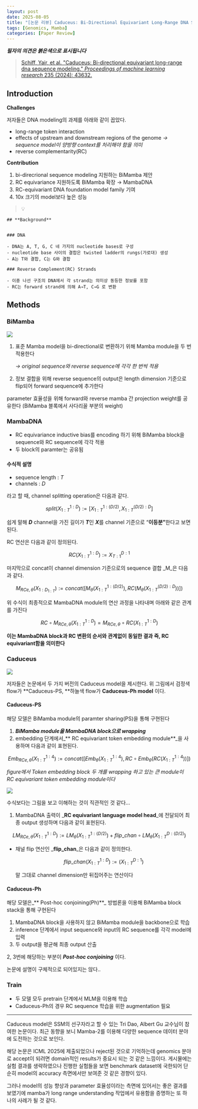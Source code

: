 ```yaml
---
layout: post
date: 2025-08-05
title: "[논문 리뷰] Caduceus: Bi-Directional Equivariant Long-Range DNA Sequence Modeling"
tags: [Genomics, Mamba]
categories: [Paper Review]
---
```


<span class="notion-red">_**필자의 의견은 붉은색으로 표시됩니다**_</span>


> [Schiff, Yair, et al. "Caduceus: Bi-directional equivariant long-range dna sequence modeling." ](https://pmc.ncbi.nlm.nih.gov/articles/PMC12189541/)[_Proceedings of machine learning research_](https://pmc.ncbi.nlm.nih.gov/articles/PMC12189541/)[ 235 (2024): 43632.](https://pmc.ncbi.nlm.nih.gov/articles/PMC12189541/)



## Introduction


**Challenges**


저자들은 DNA modeling의 과제를 아래와 같이 꼽았다.

- long-range token interaction
- effects of upstream and downstream regions of the genome 
_→ sequence model이 양방향 context를 처리해야 함을 의미_
- reverse complementarity(RC)

**Contribution**

1. bi-direcrional sequence modeling 지원하는 BiMamba 제안
1. RC equivariance 지원하도록 BiMamba 확장 → MambaDNA
1. RC-equivariant DNA foundation model family 기여
1. 10x 크기의 model보다 높은 성능

> 💡 


	## **Background**


	### DNA

	- DNA는 A, T, G, C 네 가지의 nucleotide bases로 구성
	- nucleotide base 사이의 결합은 twisted ladder의 rungs(가로대) 생성
	- A는 T와 결합, C는 G와 결합

	### Reverse Complement(RC) Strands

	- 이중 나선 구조의 DNA에서 각 strand는 의미상 동등한 정보를 포함
	- RC는 forward strand에 의해 A→T, C→G 로 변환


## Methods



### BiMamba


![](https://prod-files-secure.s3.us-west-2.amazonaws.com/542b861c-36a8-4051-84e5-8804b6728dba/2c247d59-7815-4980-99f0-8f0d21f445a7/image.png?X-Amz-Algorithm=AWS4-HMAC-SHA256&X-Amz-Content-Sha256=UNSIGNED-PAYLOAD&X-Amz-Credential=ASIAZI2LB466WVHOF5FI%2F20251008%2Fus-west-2%2Fs3%2Faws4_request&X-Amz-Date=20251008T040112Z&X-Amz-Expires=3600&X-Amz-Security-Token=IQoJb3JpZ2luX2VjEBwaCXVzLXdlc3QtMiJGMEQCIHJ9DF1gHuy5vb%2BFUTIR5YcPt46DYWpsBufb4gWL0Qd1AiBU0cul%2BY4eVSmV%2FGGb9EMXUHlfDyUCcmfv%2FTnHrHHrpCqIBAi0%2F%2F%2F%2F%2F%2F%2F%2F%2F%2F8BEAAaDDYzNzQyMzE4MzgwNSIMT2SoI5YUFC7oGLXdKtwDSpC1UVlkRSmfWe3hLXQFHHEAcLEOMu8ubwfcRK0LikEeETKtxac2BgUIrL2vZAlvIPu79oNPgfRiIM5H9WsgHhRJe%2FO3cOID3FteqQOpp25EXs3y6QpmQzrZidSZJElGyvNFe0tmfBSauc%2F67SgQJf4GHJQ7IBQJLtU5nHTqvmQ2CltuirlZw2%2FTZQEUzMKZ90png63mIr%2BmlYLHG9RLzlDE27iShp3iqpcTtFf%2BtavuXzxNwGHerhknkWxGke6DpiUW%2BP5CW58H7V%2BteWavpePXutg22ReEzmSEOiH9W5G4W6VZpmBCFv%2BLnVy0GyG6cIj2n6YjJWBLxvxu%2FrAt1HoDL7BoOH7wcNxJDnoCp%2BRwELyPCtv1eX1BuFPqk0ds5XUgOlsAl5hCxVdMhz73NAHfD6q4y%2FOecYTkDTXBDbtD3gAGslE1atNOf46QiGJgbtkh7eyVVnqr26tV85sLrO2Ptb%2BoZXSbFuXVp%2FYh9UZe7FbOte2wlVKAqXYPTEGHzvkgBf3Mo6Ei6uYpZ37u65pqFCpegLtqdjctwdc9tvTTGIG23T1SinSwM%2BvwYR4pjj3Ipah7VpJ8yXjr5CmP9zuxre%2FIAWz0ELnrK016qR8Q4vgQdortjTLfks0wkbCXxwY6pgHTg99J%2FhUoPhB9tmje2QWsSdf9DuL6HD9ZQDXPLLVU0%2FRvHYrN7b02mrOgesjTLEOlN1sBjNBM%2B6cXlGJGixDmZAQoo%2Be8cXu7UvZ0Ufte9SxevLfWr3%2BG7rNp5ePF8RGQUO5Ky%2FiiAw8z7I7btZxNQhkfzhEwLCRNtAsZm26RcVrSeN2JNUiXuM7KeIZ8nzsbEy9iAyd8DTrwKFfTENH1x3R6bHvv&X-Amz-Signature=9b50c5ee1ac1aa69a07b5615eef59178894e9dd122e902f0e2fab4861d8c9508&X-Amz-SignedHeaders=host&x-amz-checksum-mode=ENABLED&x-id=GetObject)

1. 표준 Mamba model을 bi-directional로 변환하기 위해 Mamba module을 두 번 적용한다

	_→ original sequence와 reverse sequence에 각각 한 번씩 적용_

1. 정보 결합을 위해 reverse sequence의 output은 length dimension 기준으로 flip되어 forward sequence에 추가한다

parameter 효율성을 위해 forward와 reverse mamba 간 projection weight를 공유한다 (BiMamba 블록에서 사다리꼴 부분의 weight)



### MambaDNA

- RC equivariance inductive bias를 encoding 하기 위해 BiMamba block을 sequence와 RC sequence에 각각 적용
- 두 block의 paramter는 공유됨


#### 수식적 설명

- sequence length : _T_
- channels : _D_

라고 할 때,  channel splitting operation은 다음과 같다.


$$
split(X^{1:D}_{1:T}):=[X^{1:(D/2)}_{1:T},X^{(D/2):D}_{1:T}]
$$


<span class="notion-red">쉽게 말해 </span><span class="notion-red">_**D**_</span><span class="notion-red"> channel을 가진 길이가 </span><span class="notion-red">_**T**_</span><span class="notion-red">인 </span><span class="notion-red">_**X**_</span><span class="notion-red">를 channel 기준으로 “</span><span class="notion-red">**이등분”**</span><span class="notion-red">한다고 보면 된다.</span>


RC 연산은 다음과 같이 정의된다.


$$
RC(X^{1:D}_{1:T}):=X^{D:1}_{T:1}
$$


마지막으로 concat이 channel dimension 기준으로의 sequence 결합 _M_은 다음과 같다.


$$
M_{RCe,\theta}(X_{1:D_{1:T}}):=concat([M_{\theta}(X^{1:(D/2)}_{1:T}),RC(M_{\theta}(X^{(D/2):D}_{1:T}))])
$$


위 수식이 최종적으로 MambaDNA module의 연산 과정을 나타내며 아래와 같은 관계를 가진다


$$
RC\circ M_{RCe,\theta}(X^{1:D}_{1:T}) = M_{RCe,\theta} \circ RC(X^{1:D}_{1:T})
$$


**이는 MambaDNA block과 RC 변환의 순서와 관계없이 동일한 결과 즉, RC equivariant함을 의미한다**



### Caduceus


![](https://prod-files-secure.s3.us-west-2.amazonaws.com/542b861c-36a8-4051-84e5-8804b6728dba/f94a60d7-8145-473b-aef9-7c68d3ec604a/image.png?X-Amz-Algorithm=AWS4-HMAC-SHA256&X-Amz-Content-Sha256=UNSIGNED-PAYLOAD&X-Amz-Credential=ASIAZI2LB466WVHOF5FI%2F20251008%2Fus-west-2%2Fs3%2Faws4_request&X-Amz-Date=20251008T040112Z&X-Amz-Expires=3600&X-Amz-Security-Token=IQoJb3JpZ2luX2VjEBwaCXVzLXdlc3QtMiJGMEQCIHJ9DF1gHuy5vb%2BFUTIR5YcPt46DYWpsBufb4gWL0Qd1AiBU0cul%2BY4eVSmV%2FGGb9EMXUHlfDyUCcmfv%2FTnHrHHrpCqIBAi0%2F%2F%2F%2F%2F%2F%2F%2F%2F%2F8BEAAaDDYzNzQyMzE4MzgwNSIMT2SoI5YUFC7oGLXdKtwDSpC1UVlkRSmfWe3hLXQFHHEAcLEOMu8ubwfcRK0LikEeETKtxac2BgUIrL2vZAlvIPu79oNPgfRiIM5H9WsgHhRJe%2FO3cOID3FteqQOpp25EXs3y6QpmQzrZidSZJElGyvNFe0tmfBSauc%2F67SgQJf4GHJQ7IBQJLtU5nHTqvmQ2CltuirlZw2%2FTZQEUzMKZ90png63mIr%2BmlYLHG9RLzlDE27iShp3iqpcTtFf%2BtavuXzxNwGHerhknkWxGke6DpiUW%2BP5CW58H7V%2BteWavpePXutg22ReEzmSEOiH9W5G4W6VZpmBCFv%2BLnVy0GyG6cIj2n6YjJWBLxvxu%2FrAt1HoDL7BoOH7wcNxJDnoCp%2BRwELyPCtv1eX1BuFPqk0ds5XUgOlsAl5hCxVdMhz73NAHfD6q4y%2FOecYTkDTXBDbtD3gAGslE1atNOf46QiGJgbtkh7eyVVnqr26tV85sLrO2Ptb%2BoZXSbFuXVp%2FYh9UZe7FbOte2wlVKAqXYPTEGHzvkgBf3Mo6Ei6uYpZ37u65pqFCpegLtqdjctwdc9tvTTGIG23T1SinSwM%2BvwYR4pjj3Ipah7VpJ8yXjr5CmP9zuxre%2FIAWz0ELnrK016qR8Q4vgQdortjTLfks0wkbCXxwY6pgHTg99J%2FhUoPhB9tmje2QWsSdf9DuL6HD9ZQDXPLLVU0%2FRvHYrN7b02mrOgesjTLEOlN1sBjNBM%2B6cXlGJGixDmZAQoo%2Be8cXu7UvZ0Ufte9SxevLfWr3%2BG7rNp5ePF8RGQUO5Ky%2FiiAw8z7I7btZxNQhkfzhEwLCRNtAsZm26RcVrSeN2JNUiXuM7KeIZ8nzsbEy9iAyd8DTrwKFfTENH1x3R6bHvv&X-Amz-Signature=963d292186d1de7b43ef0c831cce2165a03ff7a2b9288febe7476829ad16dc70&X-Amz-SignedHeaders=host&x-amz-checksum-mode=ENABLED&x-id=GetObject)


저자들은 논문에서 두 가지 버전의 Caduceus model을 제시한다. 위 그림에서 검정색 flow가 **Caduceus-PS, **하늘색 flow가 **Caduceus-Ph model** 이다.



#### Caduceus-PS


해당 모델은 BiMamba module의 paramter sharing(PS)을 통해 구현된다

1. _**BiMamba module을 MambaDNA block으로 wrapping**_
1. embedding 단계에서_** RC equivariant token embedding module**_을 사용하며 다음과 같이 표현된다.

$$
Emb_{RCe,\theta}(X^{1:4}_{1:T}):=concat([Emb_{\theta}(X^{1:4}_{1:T}),RC \circ Emb_{\theta}(RC(X^{1:4}_{1:T}))])
$$


_figure에서 Token embedding block 두 개를 wrapping 하고 있는 큰 module이 RC equivariant token embedding module이다_


![](https://prod-files-secure.s3.us-west-2.amazonaws.com/542b861c-36a8-4051-84e5-8804b6728dba/b175e4da-71eb-4e91-8c23-a06dabe673c9/image.png?X-Amz-Algorithm=AWS4-HMAC-SHA256&X-Amz-Content-Sha256=UNSIGNED-PAYLOAD&X-Amz-Credential=ASIAZI2LB466WVHOF5FI%2F20251008%2Fus-west-2%2Fs3%2Faws4_request&X-Amz-Date=20251008T040112Z&X-Amz-Expires=3600&X-Amz-Security-Token=IQoJb3JpZ2luX2VjEBwaCXVzLXdlc3QtMiJGMEQCIHJ9DF1gHuy5vb%2BFUTIR5YcPt46DYWpsBufb4gWL0Qd1AiBU0cul%2BY4eVSmV%2FGGb9EMXUHlfDyUCcmfv%2FTnHrHHrpCqIBAi0%2F%2F%2F%2F%2F%2F%2F%2F%2F%2F8BEAAaDDYzNzQyMzE4MzgwNSIMT2SoI5YUFC7oGLXdKtwDSpC1UVlkRSmfWe3hLXQFHHEAcLEOMu8ubwfcRK0LikEeETKtxac2BgUIrL2vZAlvIPu79oNPgfRiIM5H9WsgHhRJe%2FO3cOID3FteqQOpp25EXs3y6QpmQzrZidSZJElGyvNFe0tmfBSauc%2F67SgQJf4GHJQ7IBQJLtU5nHTqvmQ2CltuirlZw2%2FTZQEUzMKZ90png63mIr%2BmlYLHG9RLzlDE27iShp3iqpcTtFf%2BtavuXzxNwGHerhknkWxGke6DpiUW%2BP5CW58H7V%2BteWavpePXutg22ReEzmSEOiH9W5G4W6VZpmBCFv%2BLnVy0GyG6cIj2n6YjJWBLxvxu%2FrAt1HoDL7BoOH7wcNxJDnoCp%2BRwELyPCtv1eX1BuFPqk0ds5XUgOlsAl5hCxVdMhz73NAHfD6q4y%2FOecYTkDTXBDbtD3gAGslE1atNOf46QiGJgbtkh7eyVVnqr26tV85sLrO2Ptb%2BoZXSbFuXVp%2FYh9UZe7FbOte2wlVKAqXYPTEGHzvkgBf3Mo6Ei6uYpZ37u65pqFCpegLtqdjctwdc9tvTTGIG23T1SinSwM%2BvwYR4pjj3Ipah7VpJ8yXjr5CmP9zuxre%2FIAWz0ELnrK016qR8Q4vgQdortjTLfks0wkbCXxwY6pgHTg99J%2FhUoPhB9tmje2QWsSdf9DuL6HD9ZQDXPLLVU0%2FRvHYrN7b02mrOgesjTLEOlN1sBjNBM%2B6cXlGJGixDmZAQoo%2Be8cXu7UvZ0Ufte9SxevLfWr3%2BG7rNp5ePF8RGQUO5Ky%2FiiAw8z7I7btZxNQhkfzhEwLCRNtAsZm26RcVrSeN2JNUiXuM7KeIZ8nzsbEy9iAyd8DTrwKFfTENH1x3R6bHvv&X-Amz-Signature=0ef7b1b2b1f19ccbf490f3fe12850829445ea97ce8a45625dcaa378071d33f85&X-Amz-SignedHeaders=host&x-amz-checksum-mode=ENABLED&x-id=GetObject)


<span class="notion-red">수식보다는 그림을 보고 이해하는 것이 직관적인 것 같다…</span>

1. MambaDNA 출력이 _**RC equivariant language model head**_에 전달되어 최종 output 생성하며 다음과 같이 표현된다.

$$
LM_{RCe,\theta}(X^{1:D}_{1:T}):= LM_{\theta}(X^{1:(D/2)}_{1:T})+flip\_chan\circ LM_{\theta}(X^{D:(D/2)}_{1:T})
$$

- 채널 flip 연산인 _**flip\_chan**_은 다음과 같이 정의한다.

	$$
	flip\_chan(X^{1:D}_{1:T}):=(X^{D:1}_{1:T})
	$$


	말 그대로 channel dimension만 뒤집어주는 연산이다



#### Caduceus-Ph


해당 모델은_** Post-hoc conjoining(Ph)**_ 방법론을 이용해 BiMamba block stack을 통해 구현된다

1. MambaDNA block을 사용하지 않고 BiMamba module을 backbone으로 학습
1. inference 단계에서 input sequence와 input의 RC sequence를 각각 model에 입력
1. 두 output을 평균해 최종 output 산출

2, 3번에 해당하는 부분이 _**Post-hoc conjoining**_ 이다.


<span class="notion-red">논문에 설명이 구체적으로 되어있지는 않다..</span>



### Train

- 두 모델 모두 pretrain 단계에서 MLM을 이용해 학습
- Caduceus-Ph의 경우 RC sequence 학습을 위한 augmentation 필요

---


<span class="notion-red">Caduceus model은 SSM의 선구자라고 할 수 있는 Tri Dao, Albert Gu 교수님이 참여한 논문이다. 최근 동향을 보니 Mamba-2를 이용해 다양한 sequence 데이터 분야에 도전하는 것으로 보인다.</span>


<span class="notion-red">해당 논문은 ICML 2025에 제출되었으나 reject된 것으로 기억하는데 genomics 분야로 accept이 되려면 domain적인 results가 중요시 되는 것 같은 느낌이다. 게시물에는 실험 결과를 생략하였으나 진행한 실험들을 보면 benchmark dataset에 국한되어 단순히 model의 accuracy 측면에서만 보여준 것 같은 경향이 있다.</span>


<span class="notion-red">그러나 model의 성능 향상과 parameter 효율성이라는 측면에 있어서는 좋은 결과를 보였기에 mamba가 long range understanding 작업에서 유용함을 증명하는 또 하나의 사례가 될 것 같다.</span>

